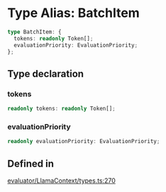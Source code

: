 # Type Alias: BatchItem

```ts
type BatchItem: {
  tokens: readonly Token[];
  evaluationPriority: EvaluationPriority;
};
```

## Type declaration

### tokens

```ts
readonly tokens: readonly Token[];
```

### evaluationPriority

```ts
readonly evaluationPriority: EvaluationPriority;
```

## Defined in

[evaluator/LlamaContext/types.ts:270](https://github.com/withcatai/node-llama-cpp/blob/6405ee945e792651123189aae2612212095765b6/src/evaluator/LlamaContext/types.ts#L270)
